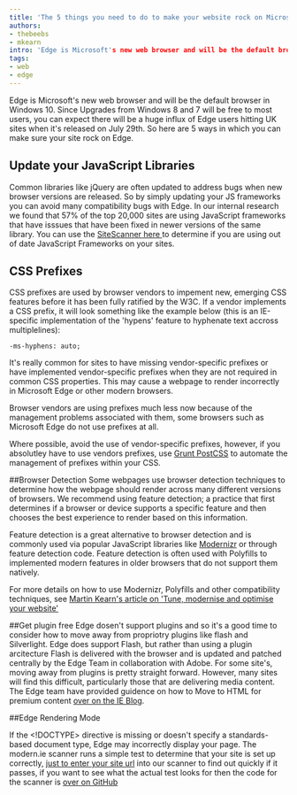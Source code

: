 ```yaml
---
title: 'The 5 things you need to do to make your website rock on Microsoft Edge'
authors:
- thebeebs
- mkearn
intro: 'Edge is Microsoft's new web browser and will be the default browser in Windows 10. Since Upgrades from Windows 8 and 7 will be free to most users, you can expect there will be a huge influx of Edge users hitting UK sites when it's released on July 29th. So here are 5 ways in which you can make sure your site rock on Edge.'
tags:
- web
- edge
---
```


Edge is Microsoft's new web browser and will be the default browser in Windows 10. Since Upgrades from Windows 8 and 7 will be free to most users, you can expect there will be a huge influx of Edge users hitting UK sites when it's released on July 29th. So here are 5 ways in which you can make sure your site rock on Edge.

## Update your JavaScript Libraries
Common libraries like jQuery are often updated to address bugs when new browser versions are released. So by simply updating your JS frameworks you can avoid many compatibility bugs with Edge. In our internal research we found that 57% of the top 20,000 sites are using JavaScript frameworks that have isssues that have been fixed in newer versions of the same library. You can use the [SiteScanner here ](http://dev.modern.ie/tools/staticscan/) to determine if you are using out of date JavaScript Frameworks on your sites.

## CSS Prefixes
CSS prefixes are used by browser vendors to impement new, emerging CSS features before it has been fully ratified by the W3C. If a vendor implements a CSS prefix, it will look something like the example below (this is an IE-specific implementation of the 'hypens' feature to hyphenate text accross multiplelines):

`-ms-hyphens: auto;`

It's really common for sites to have missing vendor-specific prefixes or 
have implemented vendor-specific prefixes when they are not required in common CSS properties. This may cause a webpage to render incorrectly in Microsoft Edge or other modern browsers. 

Browser vendors are using prefixes much less now because of the management problems associated with them, some browsers such as Microsoft Edge do not use prefixes at all. 

Where possible, avoid the use of vendor-specific prefixes, however, if you absolutley have to use vendors prefixes, use [Grunt PostCSS](https://github.com/nDmitry/grunt-postcss) to automate the management of prefixes within your CSS.

##Browser Detection
Some webpages use browser detection techniques to determine how the webpage should render across many different 
versions of browsers. We recommend using feature detection; a practice that first determines if a browser 
or device supports a specific feature and then chooses the best experience to render based on this information. 

Feature detection is a great alternative to browser detection and is commonly used via popular JavaScript libraries like [Modernizr](http://modernizr.com/) or through feature detection code. Feature detection is often used with Polyfills to implemented modern features in older browsers that do not support them natively.

For more details on how to use Modernizr, Polyfills and other compatibility techniques, see [Martin Kearn's article on 'Tune, modernise and optimise your website'](http://blogs.msdn.com/b/martinkearn/archive/2015/01/29/tune-modernise-and-optimise-your-website.aspx) 

##Get plugin free
Edge dosen't support plugins and so it's a good time to consider how to move away from propriotry plugins like flash and Silverlight. Edge does support Flash, but rather than using a plugin arcitecture Flash is delivered with the browser and is updated and patched centrally by the Edge Team in collaboration with Adobe. For some site's, moving away from plugins is pretty straight forward. However, many sites will find this difficult, particularly those that are delivering media content. The Edge team have provided guidence on how to Move to HTML for premium content [over on the IE Blog](http://blogs.windows.com/msedgedev/2015/07/02/moving-to-html5-premium-media/).

##Edge Rendering Mode

If the <!DOCTYPE> directive is missing or doesn't specify a standards-based document type, 
Edge may incorrectly display your page. The modern.ie scanner runs a simple test to determine that your site is set up correctly, [just to enter your site url](http://dev.modern.ie/tools/staticscan/)  into our scanner to find out quickly if it passes, if you want to see what the actual test looks for then the code for the scanner is [over on GitHub](https://github.com/MicrosoftEdge/static-code-scan/blob/master/lib/checks/check-doctype.js) 





